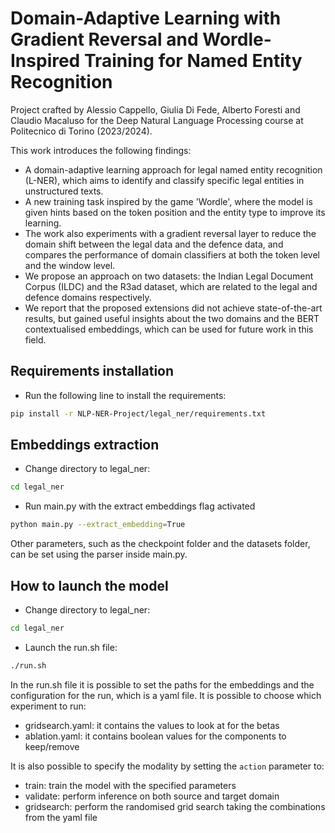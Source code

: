 # Domain-Adaptive Learning with Gradient Reversal and Wordle-Inspired Training for Named Entity Recognition
Project crafted by Alessio Cappello, Giulia Di Fede, Alberto Foresti and Claudio Macaluso for the Deep Natural Language Processing course at Politecnico di Torino (2023/2024).

This work introduces the following findings:
- A domain-adaptive learning approach for legal named entity recognition (L-NER), which aims to identify and classify specific legal entities in unstructured texts.
- A new training task inspired by the game 'Wordle', where the model is given hints based on the token position and the entity type to improve its learning.
- The work also experiments with a gradient reversal layer to reduce the domain shift between the legal data and the defence data, and compares the performance of domain classifiers at both the token level and the window level.
- We propose an approach on two datasets: the Indian Legal Document Corpus (ILDC) and the R3ad dataset, which are related to the legal and defence domains respectively.
- We report that the proposed extensions did not achieve state-of-the-art results, but gained useful insights about the two domains and the BERT contextualised embeddings, which can be used for future work in this field.

## Requirements installation
- Run the following line to install the requirements:
```bash
pip install -r NLP-NER-Project/legal_ner/requirements.txt
```

## Embeddings extraction
- Change directory to legal_ner:
``` bash
cd legal_ner
```
- Run main.py with the extract embeddings flag activated
```bash
python main.py --extract_embedding=True
```
Other parameters, such as the checkpoint folder and the datasets folder, can be set using the parser inside main.py.

## How to launch the model
- Change directory to legal_ner:
``` bash
cd legal_ner
```
- Launch the run.sh file:
``` bash
./run.sh
```
In the run.sh file it is possible to set the paths for the embeddings and the configuration for the run, which is a yaml file. It is possible to choose which experiment to run:
- gridsearch.yaml: it contains the values to look at for the betas
- ablation.yaml: it contains boolean values for the components to keep/remove
 
It is also possible to specify the modality by setting the `action` parameter to:
- train: train the model with the specified parameters
- validate: perform inference on both source and target domain
- gridsearch: perform the randomised grid search taking the combinations from the yaml file

